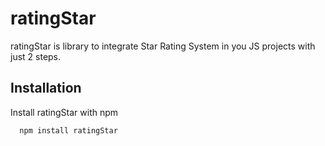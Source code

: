# ratingStar

ratingStar is library to integrate Star Rating System in you JS projects
with just 2 steps.

## Installation

Install ratingStar with npm

```bash
  npm install ratingStar
```
